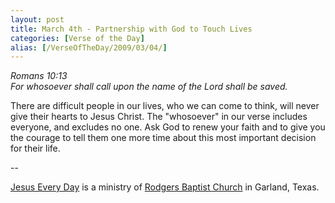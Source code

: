 ```yaml
---
layout: post
title: March 4th - Partnership with God to Touch Lives
categories: [Verse of the Day]
alias: [/VerseOfTheDay/2009/03/04/]
---
```


_Romans 10:13  
For whosoever shall call upon the name of the Lord shall be saved._

There are difficult people in our lives, who we can come to think,
will never give their hearts to Jesus Christ. The "whosoever" in our
verse includes everyone, and excludes no one. Ask God to renew your
faith and to give you the courage to tell them one more time about
this most important decision for their life.

 --

<a href=http://jesuseveryday.net>Jesus Every Day</a> is a ministry of <a href=http://rodgersbaptist.net>Rodgers Baptist Church</a> in Garland, Texas.
